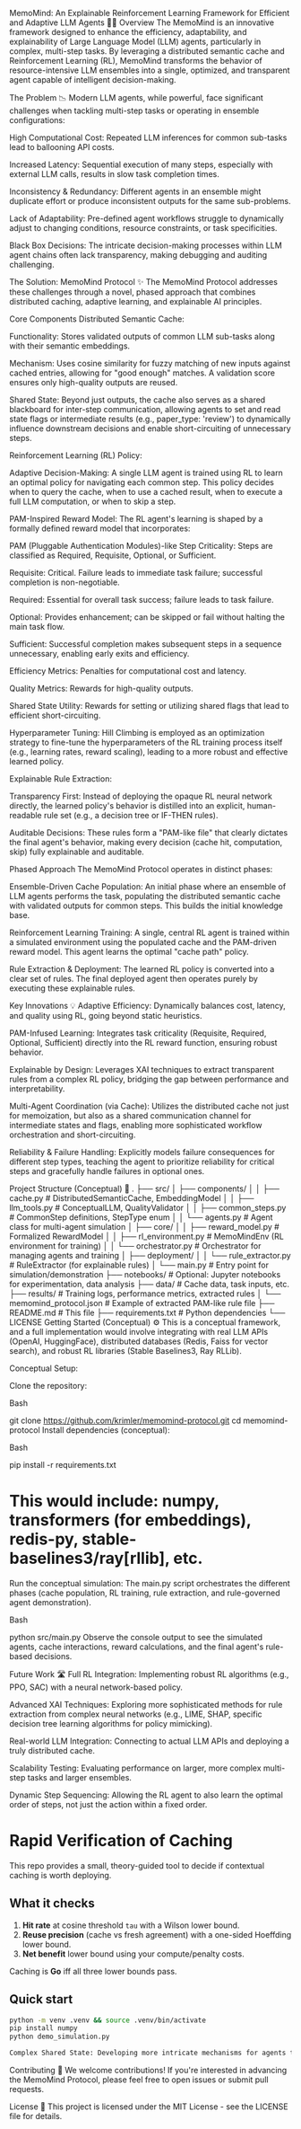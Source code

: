 MemoMind: An Explainable Reinforcement Learning Framework for Efficient and Adaptive LLM Agents 🧠🚀
Overview
The MemoMind is an innovative framework designed to enhance the efficiency, adaptability, and explainability of Large Language Model (LLM) agents, particularly in complex, multi-step tasks. By leveraging a distributed semantic cache and Reinforcement Learning (RL), MemoMind transforms the behavior of resource-intensive LLM ensembles into a single, optimized, and transparent agent capable of intelligent decision-making.

The Problem 📉
Modern LLM agents, while powerful, face significant challenges when tackling multi-step tasks or operating in ensemble configurations:

High Computational Cost: Repeated LLM inferences for common sub-tasks lead to ballooning API costs.

Increased Latency: Sequential execution of many steps, especially with external LLM calls, results in slow task completion times.

Inconsistency & Redundancy: Different agents in an ensemble might duplicate effort or produce inconsistent outputs for the same sub-problems.

Lack of Adaptability: Pre-defined agent workflows struggle to dynamically adjust to changing conditions, resource constraints, or task specificities.

Black Box Decisions: The intricate decision-making processes within LLM agent chains often lack transparency, making debugging and auditing challenging.

The Solution: MemoMind Protocol ✨
The MemoMind Protocol addresses these challenges through a novel, phased approach that combines distributed caching, adaptive learning, and explainable AI principles.

Core Components
Distributed Semantic Cache:

Functionality: Stores validated outputs of common LLM sub-tasks along with their semantic embeddings.

Mechanism: Uses cosine similarity for fuzzy matching of new inputs against cached entries, allowing for "good enough" matches. A validation score ensures only high-quality outputs are reused.

Shared State: Beyond just outputs, the cache also serves as a shared blackboard for inter-step communication, allowing agents to set and read state flags or intermediate results (e.g., paper_type: 'review') to dynamically influence downstream decisions and enable short-circuiting of unnecessary steps.

Reinforcement Learning (RL) Policy:

Adaptive Decision-Making: A single LLM agent is trained using RL to learn an optimal policy for navigating each common step. This policy decides when to query the cache, when to use a cached result, when to execute a full LLM computation, or when to skip a step.

PAM-Inspired Reward Model: The RL agent's learning is shaped by a formally defined reward model that incorporates:

PAM (Pluggable Authentication Modules)-like Step Criticality: Steps are classified as Required, Requisite, Optional, or Sufficient.

Requisite: Critical. Failure leads to immediate task failure; successful completion is non-negotiable.

Required: Essential for overall task success; failure leads to task failure.

Optional: Provides enhancement; can be skipped or fail without halting the main task flow.

Sufficient: Successful completion makes subsequent steps in a sequence unnecessary, enabling early exits and efficiency.

Efficiency Metrics: Penalties for computational cost and latency.

Quality Metrics: Rewards for high-quality outputs.

Shared State Utility: Rewards for setting or utilizing shared flags that lead to efficient short-circuiting.

Hyperparameter Tuning: Hill Climbing is employed as an optimization strategy to fine-tune the hyperparameters of the RL training process itself (e.g., learning rates, reward scaling), leading to a more robust and effective learned policy.

Explainable Rule Extraction:

Transparency First: Instead of deploying the opaque RL neural network directly, the learned policy's behavior is distilled into an explicit, human-readable rule set (e.g., a decision tree or IF-THEN rules).

Auditable Decisions: These rules form a "PAM-like file" that clearly dictates the final agent's behavior, making every decision (cache hit, computation, skip) fully explainable and auditable.

Phased Approach
The MemoMind Protocol operates in distinct phases:

Ensemble-Driven Cache Population: An initial phase where an ensemble of LLM agents performs the task, populating the distributed semantic cache with validated outputs for common steps. This builds the initial knowledge base.

Reinforcement Learning Training: A single, central RL agent is trained within a simulated environment using the populated cache and the PAM-driven reward model. This agent learns the optimal "cache path" policy.

Rule Extraction & Deployment: The learned RL policy is converted into a clear set of rules. The final deployed agent then operates purely by executing these explainable rules.

Key Innovations 💡
Adaptive Efficiency: Dynamically balances cost, latency, and quality using RL, going beyond static heuristics.

PAM-Infused Learning: Integrates task criticality (Requisite, Required, Optional, Sufficient) directly into the RL reward function, ensuring robust behavior.

Explainable by Design: Leverages XAI techniques to extract transparent rules from a complex RL policy, bridging the gap between performance and interpretability.

Multi-Agent Coordination (via Cache): Utilizes the distributed cache not just for memoization, but also as a shared communication channel for intermediate states and flags, enabling more sophisticated workflow orchestration and short-circuiting.

Reliability & Failure Handling: Explicitly models failure consequences for different step types, teaching the agent to prioritize reliability for critical steps and gracefully handle failures in optional ones.

Project Structure (Conceptual) 📁
.
├── src/
│   ├── components/
│   │   ├── cache.py                  # DistributedSemanticCache, EmbeddingModel
│   │   ├── llm_tools.py              # ConceptualLLM, QualityValidator
│   │   ├── common_steps.py           # CommonStep definitions, StepType enum
│   │   └── agents.py                 # Agent class for multi-agent simulation
│   ├── core/
│   │   ├── reward_model.py           # Formalized RewardModel
│   │   ├── rl_environment.py         # MemoMindEnv (RL environment for training)
│   │   └── orchestrator.py           # Orchestrator for managing agents and training
│   ├── deployment/
│   │   └── rule_extractor.py         # RuleExtractor (for explainable rules)
│   └── main.py                     # Entry point for simulation/demonstration
├── notebooks/                      # Optional: Jupyter notebooks for experimentation, data analysis
├── data/                           # Cache data, task inputs, etc.
├── results/                        # Training logs, performance metrics, extracted rules
│   └── memomind_protocol.json      # Example of extracted PAM-like rule file
├── README.md                       # This file
├── requirements.txt                # Python dependencies
└── LICENSE
Getting Started (Conceptual) ⚙️
This is a conceptual framework, and a full implementation would involve integrating with real LLM APIs (OpenAI, HuggingFace), distributed databases (Redis, Faiss for vector search), and robust RL libraries (Stable Baselines3, Ray RLLib).

Conceptual Setup:

Clone the repository:

Bash

git clone https://github.com/krimler/memomind-protocol.git
cd memomind-protocol
Install dependencies (conceptual):

Bash

pip install -r requirements.txt
# This would include: numpy, transformers (for embeddings), redis-py, stable-baselines3/ray[rllib], etc.
Run the conceptual simulation:
The main.py script orchestrates the different phases (cache population, RL training, rule extraction, and rule-governed agent demonstration).

Bash

python src/main.py
Observe the console output to see the simulated agents, cache interactions, reward calculations, and the final agent's rule-based decisions.

Future Work 🛣️
Full RL Integration: Implementing robust RL algorithms (e.g., PPO, SAC) with a neural network-based policy.

Advanced XAI Techniques: Exploring more sophisticated methods for rule extraction from complex neural networks (e.g., LIME, SHAP, specific decision tree learning algorithms for policy mimicking).

Real-world LLM Integration: Connecting to actual LLM APIs and deploying a truly distributed cache.

Scalability Testing: Evaluating performance on larger, more complex multi-step tasks and larger ensembles.

Dynamic Step Sequencing: Allowing the RL agent to also learn the optimal order of steps, not just the action within a fixed order.

# Rapid Verification of Caching

This repo provides a small, theory-guided tool to decide if contextual caching is worth deploying.

## What it checks
1. **Hit rate** at cosine threshold `tau` with a Wilson lower bound.
2. **Reuse precision** (cache vs fresh agreement) with a one-sided Hoeffding lower bound.
3. **Net benefit** lower bound using your compute/penalty costs.

Caching is **Go** iff all three lower bounds pass.

## Quick start
```bash
python -m venv .venv && source .venv/bin/activate
pip install numpy
python demo_simulation.py

Complex Shared State: Developing more intricate mechanisms for agents to share and react to rich, structured intermediate states.
```
Contributing 🤝
We welcome contributions! If you're interested in advancing the MemoMind Protocol, please feel free to open issues or submit pull requests.

License 📜
This project is licensed under the MIT License - see the LICENSE file for details.
